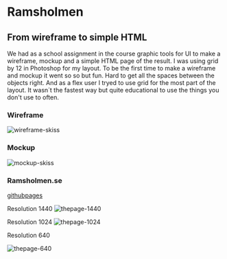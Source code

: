 # Ramsholmen

## From wireframe to simple HTML
We had as a school assignment in the course graphic tools for UI to make a wireframe, mockup and a simple HTML page of the result.
I was using grid by 12 in Photoshop for my layout. To be the first time to make a wireframe and mockup it went so so but fun. Hard to get all the spaces between the objects right.
And as a flex user I tryed to use grid for the most part of the layout. It wasn´t the fastest way but quite educational to use the things you don't use to often.

### Wireframe
![wireframe-skiss](https://user-images.githubusercontent.com/70426543/130203295-ea8c9ff5-bf16-47c8-b4f2-b36ed0d197ea.JPG)

### Mockup
![mockup-skiss](https://user-images.githubusercontent.com/70426543/130203320-7f858f13-88ed-4e8f-b2b1-5ee9bc3ab6fd.JPG)

### Ramsholmen.se
[githubpages](https://nicklas-holmqvist.github.io/ramsholmen/)

Resolution 1440
![thepage-1440](https://user-images.githubusercontent.com/70426543/130203651-f9a7c728-4a7e-42f2-a434-8894c707845d.png)

Resolution 1024
![thepage-1024](https://user-images.githubusercontent.com/70426543/130204404-8da88bc7-e94f-48c0-b456-04b56dad34e1.png)

Resolution 640

![thepage-640](https://user-images.githubusercontent.com/70426543/130204395-d76a6b78-23cd-4114-8331-a65af09d7e93.png)
